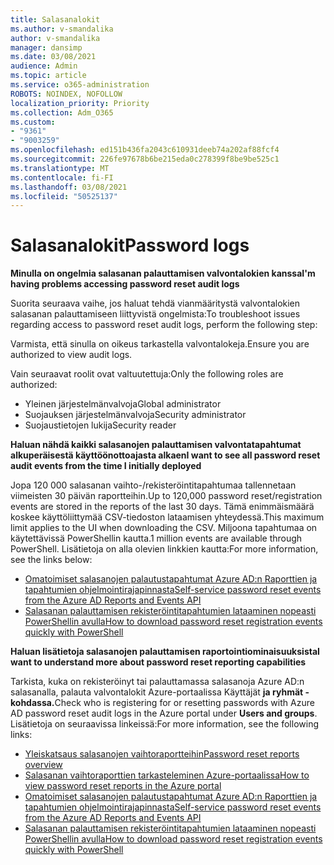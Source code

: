 ```yaml
---
title: Salasanalokit
ms.author: v-smandalika
author: v-smandalika
manager: dansimp
ms.date: 03/08/2021
audience: Admin
ms.topic: article
ms.service: o365-administration
ROBOTS: NOINDEX, NOFOLLOW
localization_priority: Priority
ms.collection: Adm_O365
ms.custom:
- "9361"
- "9003259"
ms.openlocfilehash: ed151b436fa2043c610931deeb74a202af88fcf4
ms.sourcegitcommit: 226fe97678b6be215eda0c278399f8be9be525c1
ms.translationtype: MT
ms.contentlocale: fi-FI
ms.lasthandoff: 03/08/2021
ms.locfileid: "50525137"
---
```

# <a name="password-logs"></a><span data-ttu-id="16c77-102">Salasanalokit</span><span class="sxs-lookup"><span data-stu-id="16c77-102">Password logs</span></span>

<span data-ttu-id="16c77-103">**Minulla on ongelmia salasanan palauttamisen valvontalokien kanssa**</span><span class="sxs-lookup"><span data-stu-id="16c77-103">**I'm having problems accessing password reset audit logs**</span></span>

<span data-ttu-id="16c77-104">Suorita seuraava vaihe, jos haluat tehdä vianmääritystä valvontalokien salasanan palauttamiseen liittyvistä ongelmista:</span><span class="sxs-lookup"><span data-stu-id="16c77-104">To troubleshoot issues regarding access to password reset audit logs, perform the following step:</span></span>

<span data-ttu-id="16c77-105">Varmista, että sinulla on oikeus tarkastella valvontalokeja.</span><span class="sxs-lookup"><span data-stu-id="16c77-105">Ensure you are authorized to view audit logs.</span></span> 

<span data-ttu-id="16c77-106">Vain seuraavat roolit ovat valtuutettuja:</span><span class="sxs-lookup"><span data-stu-id="16c77-106">Only the following roles are authorized:</span></span>
 - <span data-ttu-id="16c77-107">Yleinen järjestelmänvalvoja</span><span class="sxs-lookup"><span data-stu-id="16c77-107">Global administrator</span></span>
 - <span data-ttu-id="16c77-108">Suojauksen järjestelmänvalvoja</span><span class="sxs-lookup"><span data-stu-id="16c77-108">Security administrator</span></span>
 - <span data-ttu-id="16c77-109">Suojaustietojen lukija</span><span class="sxs-lookup"><span data-stu-id="16c77-109">Security reader</span></span>

<span data-ttu-id="16c77-110">**Haluan nähdä kaikki salasanojen palauttamisen valvontatapahtumat alkuperäisestä käyttöönottoajasta alkaen**</span><span class="sxs-lookup"><span data-stu-id="16c77-110">**I want to see all password reset audit events from the time I initially deployed**</span></span>

<span data-ttu-id="16c77-111">Jopa 120 000 salasanan vaihto-/rekisteröintitapahtumaa tallennetaan viimeisten 30 päivän raportteihin.</span><span class="sxs-lookup"><span data-stu-id="16c77-111">Up to 120,000 password reset/registration events are stored in the reports of the last 30 days.</span></span> <span data-ttu-id="16c77-112">Tämä enimmäismäärä koskee käyttöliittymää CSV-tiedoston lataamisen yhteydessä.</span><span class="sxs-lookup"><span data-stu-id="16c77-112">This maximum limit applies to the UI when downloading the CSV.</span></span> <span data-ttu-id="16c77-113">Miljoona tapahtumaa on käytettävissä PowerShellin kautta.</span><span class="sxs-lookup"><span data-stu-id="16c77-113">1 million events are available through PowerShell.</span></span>
<span data-ttu-id="16c77-114">Lisätietoja on alla olevien linkkien kautta:</span><span class="sxs-lookup"><span data-stu-id="16c77-114">For more information, see the links below:</span></span>

- [<span data-ttu-id="16c77-115">Omatoimiset salasanojen palautustapahtumat Azure AD:n Raporttien ja tapahtumien ohjelmointirajapinnasta</span><span class="sxs-lookup"><span data-stu-id="16c77-115">Self-service password reset events from the Azure AD Reports and Events API</span></span>](https://docs.microsoft.com/azure/active-directory/authentication/howto-sspr-reporting)
- [<span data-ttu-id="16c77-116">Salasanan palauttamisen rekisteröintitapahtumien lataaminen nopeasti PowerShellin avulla</span><span class="sxs-lookup"><span data-stu-id="16c77-116">How to download password reset registration events quickly with PowerShell</span></span>](https://docs.microsoft.com/azure/active-directory/authentication/howto-sspr-reporting)

<span data-ttu-id="16c77-117">**Haluan lisätietoja salasanojen palauttamisen raportointiominaisuuksista**</span><span class="sxs-lookup"><span data-stu-id="16c77-117">**I want to understand more about password reset reporting capabilities**</span></span>

<span data-ttu-id="16c77-118">Tarkista, kuka on rekisteröinyt tai palauttamassa salasanoja Azure AD:n salasanalla, palauta valvontalokit Azure-portaalissa Käyttäjät **ja ryhmät -kohdassa.**</span><span class="sxs-lookup"><span data-stu-id="16c77-118">Check who is registering for or resetting passwords with Azure AD password reset audit logs in the Azure portal under **Users and groups**.</span></span>
<span data-ttu-id="16c77-119">Lisätietoja on seuraavissa linkeissä:</span><span class="sxs-lookup"><span data-stu-id="16c77-119">For more information, see the following links:</span></span>

- [<span data-ttu-id="16c77-120">Yleiskatsaus salasanojen vaihtoraportteihin</span><span class="sxs-lookup"><span data-stu-id="16c77-120">Password reset reports overview</span></span>](https://docs.microsoft.com/azure/active-directory/authentication/howto-sspr-reporting)
- [<span data-ttu-id="16c77-121">Salasanan vaihtoraporttien tarkasteleminen Azure-portaalissa</span><span class="sxs-lookup"><span data-stu-id="16c77-121">How to view password reset reports in the Azure portal</span></span>](https://docs.microsoft.com/azure/active-directory/authentication/howto-sspr-reporting)
- [<span data-ttu-id="16c77-122">Omatoimiset salasanojen palautustapahtumat Azure AD:n Raporttien ja tapahtumien ohjelmointirajapinnasta</span><span class="sxs-lookup"><span data-stu-id="16c77-122">Self-service password reset events from the Azure AD Reports and Events API</span></span>](https://docs.microsoft.com/azure/active-directory/authentication/howto-sspr-reporting)
- [<span data-ttu-id="16c77-123">Salasanan palauttamisen rekisteröintitapahtumien lataaminen nopeasti PowerShellin avulla</span><span class="sxs-lookup"><span data-stu-id="16c77-123">How to download password reset registration events quickly with PowerShell</span></span>](https://docs.microsoft.com/azure/active-directory/authentication/howto-sspr-reporting)


